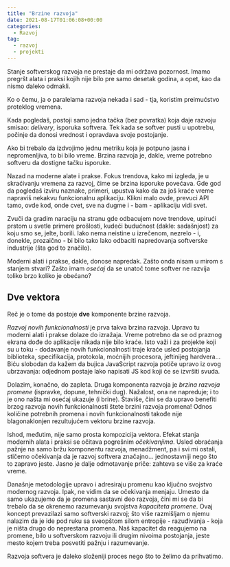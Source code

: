 ```yaml
---
title: "Brzine razvoja"
date: 2021-08-17T01:06:08+00:00
categories:
  - Razvoj
tag:
  - razvoj
  - projekti
---
```


Stanje softverskog razvoja ne prestaje da mi održava pozornost. Imamo pregršt alata i praksi kojih nije bilo pre samo desetak godina, a opet, kao da nismo daleko odmakli.

Ko o čemu, ja o paralelama razvoja nekada i sad - tja, koristim preimućstvo proteklog vremena.

<!--more-->

Kada pogledaš, postoji samo jedna tačka (bez povratka) koja daje razvoju smisao: _delivery_, isporuka softvera. Tek kada se softver pusti u upotrebu, počinje da donosi vrednost i opravdava svoje postojanje.

Ako bi trebalo da izdvojimo jednu metriku koja je potpuno jasna i nepromenljiva, to bi bilo vreme. Brzina razvoja je, dakle, vreme potrebno softveru da dostigne tačku isporuke.

Nazad na moderne alate i prakse. Fokus trendova, kako mi izgleda, je u skraćivanju vremena za razvoj, čime se brzina isporuke povećava. Gde god da pogledaš izviru naznake, primeri, upustva kako da za još kraće vreme napraviš nekakvu funkcionalnu aplikaciju. Klikni malo ovde, prevuci API tamo, ovde kod, onde cvet, sve na dugme i - bam - aplikaciju vidi svet.

Zvuči da gradim naraciju na stranu gde odbacujem nove trendove, upirući prstom u svetle primere prošlosti, kudeći budućnost (dakle: sadašnjost) za koju smo se, jelte, borili. Iako nema neistine u izrečenom, nezrelo - i, donekle, prozaično - bi bilo tako lako odbaciti napredovanja softverske industrije (šta god to značilo).

Moderni alati i prakse, dakle, donose napredak. Zašto onda nisam u mirom s stanjem stvari? Zašto imam _osećaj_ da se unatoč tome softver ne razvija toliko brzo koliko je obećano?

## Dve vektora

Reč je o tome da postoje **dve** komponente brzine razvoja.

_Razvoj novih funkcionalnosti_ je prva takva brzina razvoja. Upravo tu moderni alati i prakse dolaze do izražaja. Vreme potrebno da se od praznog ekrana dođe do aplikacije nikada nije bilo kraće. Isto važi i za projekte koji su u toku - dodavanje novih funkcionalnosti traje kraće usled postojanja biblioteka, specifikacija, protokola, moćnijih procesora, jeftinijeg hardvera... Biću slobodan da kažem da bujica JavaScript razvoja potiče upravo iz ovog ubrzavanja: odjednom postaje lako napisati JS kod koji će se izvršiti svuda.

Dolazim, konačno, do zapleta. Druga komponenta razvoja je _brzina razvoja promene_ (ispravke, dopune, tehnički dug). Nažalost, ona ne napreduje; i to je ono našta mi osećaj ukazuje (i brine). Štaviše, čini se da upravo benefiti brzog razvoja novih funkcionalnosti štete brzini razvoja promena! Odnos količine potrebnih promena i novih funkcionalnosti takođe nije blagonaklonjen rezultujućem vektoru brzine razvoja.

Ishod, međutim, nije samo prosta kompozicija vektora. Efekat stanja modernih alata i praksi se očitava pogrešnim _očekivanjima_. Usled obraćanja pažnje na samo bržu komponentu razvoja, menadžment, pa i svi mi ostali, stičemo očekivanja da je razvoj softvera značajno... jednostavniji nego što to zapravo jeste. Jasno je dalje odmotavanje priče: zahteva se više za kraće vreme.

Današnje metodologije upravo i adresiraju promenu kao ključno svojstvo modernog razvoja. Ipak, ne vidim da se očekivanja menjaju. Umesto da samo ukazujemo da je promena sastavni deo razvoja, čini mi se da bi trebalo da se okrenemo razumevanju svojstva _kapaciteta promene_. Ovaj koncept prevazilazi samo softverski razvoj; što više razmišljam o njemu nalazim da je ide pod ruku sa sveopštom silom entropije - razuđivanja - koja je ništa drugo do neprestana promena. Naš kapacitet da reagujemo na promene, bilo u softverskom razvoju ili drugim nivoima postojanja, jeste mesto kojem treba posvetiti pažnju i razumevanje.

Razvoja softvera je daleko složeniji proces nego što to želimo da prihvatimo.
